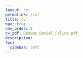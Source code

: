 ```yaml
---
layout: cv
permalink: /cv/
title: cv
nav: true
nav_order: 5
cv_pdf: Resume_Daniel_Folino.pdf
description:
toc:
  sidebar: left
---
```

